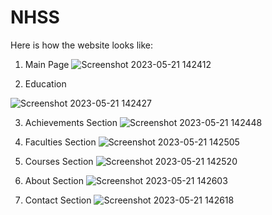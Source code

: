 # NHSS
Here is how the website looks like:

1. Main Page
![Screenshot 2023-05-21 142412](https://github.com/ManikShrivastav/ManikShrivastav.github.io/assets/93542035/452d1509-949b-4a2c-9ee4-efb227bbd76b)

2. Education

![Screenshot 2023-05-21 142427](https://github.com/ManikShrivastav/ManikShrivastav.github.io/assets/93542035/220a72a7-7fc5-49d0-b9ca-e2b5a2100784)

3. Achievements Section
![Screenshot 2023-05-21 142448](https://github.com/ManikShrivastav/ManikShrivastav.github.io/assets/93542035/d6c72b50-8f47-4eed-9349-39d4aa182142)


4. Faculties Section
![Screenshot 2023-05-21 142505](https://github.com/ManikShrivastav/ManikShrivastav.github.io/assets/93542035/ab775d70-83d3-4360-b7ee-4fd496623d06)


5. Courses Section
![Screenshot 2023-05-21 142520](https://github.com/ManikShrivastav/ManikShrivastav.github.io/assets/93542035/bfd0340d-4aca-4d4f-9f64-f4a51cfe41fb)

6. About Section
![Screenshot 2023-05-21 142603](https://github.com/ManikShrivastav/ManikShrivastav.github.io/assets/93542035/7117c834-aef5-4594-ad95-a1cafe55ead6)


7. Contact Section
![Screenshot 2023-05-21 142618](https://github.com/ManikShrivastav/ManikShrivastav.github.io/assets/93542035/f227b83b-c2c7-4bc0-8876-48ec36cd1299)
